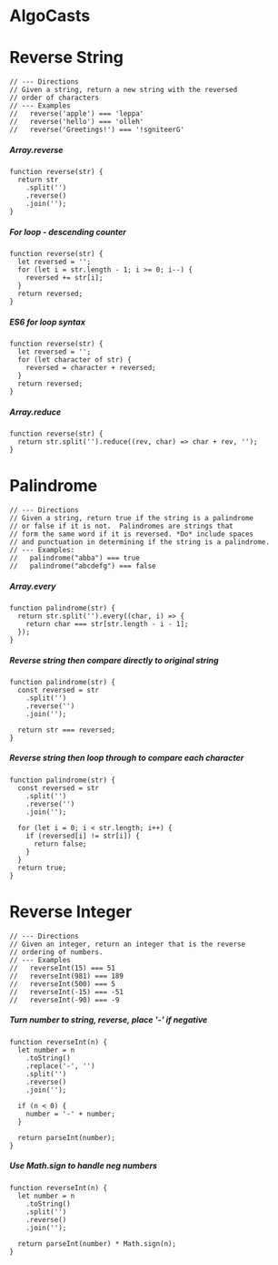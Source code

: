 # AlgoCasts

# Reverse String
```
// --- Directions
// Given a string, return a new string with the reversed
// order of characters
// --- Examples
//   reverse('apple') === 'leppa'
//   reverse('hello') === 'olleh'
//   reverse('Greetings!') === '!sgniteerG'
```

##### Array.reverse
```
function reverse(str) {
  return str
    .split('')
    .reverse()
    .join('');
}
```

##### For loop - descending counter
```
function reverse(str) {
  let reversed = '';
  for (let i = str.length - 1; i >= 0; i--) {
    reversed += str[i];
  }
  return reversed;
}
```

##### ES6 for loop syntax
```
function reverse(str) {
  let reversed = '';
  for (let character of str) {
    reversed = character + reversed;
  }
  return reversed;
}
```

##### Array.reduce
```
function reverse(str) {
  return str.split('').reduce((rev, char) => char + rev, '');
}
```
# Palindrome
```
// --- Directions
// Given a string, return true if the string is a palindrome
// or false if it is not.  Palindromes are strings that
// form the same word if it is reversed. *Do* include spaces
// and punctuation in determining if the string is a palindrome.
// --- Examples:
//   palindrome("abba") === true
//   palindrome("abcdefg") === false
```

##### Array.every
```
function palindrome(str) {
  return str.split('').every((char, i) => {
    return char === str[str.length - i - 1];
  });
}
```

##### Reverse string then compare directly to original string
```
function palindrome(str) {
  const reversed = str
    .split('')
    .reverse('')
    .join('');

  return str === reversed;
}
````

##### Reverse string then loop through to compare each character
```
function palindrome(str) {
  const reversed = str
    .split('')
    .reverse('')
    .join('');

  for (let i = 0; i < str.length; i++) {
    if (reversed[i] != str[i]) {
      return false;
    }
  }
  return true;
}
```

# Reverse Integer
```
// --- Directions
// Given an integer, return an integer that is the reverse
// ordering of numbers.
// --- Examples
//   reverseInt(15) === 51
//   reverseInt(981) === 189
//   reverseInt(500) === 5
//   reverseInt(-15) === -51
//   reverseInt(-90) === -9
```

##### Turn number to string, reverse, place '-' if negative
```
function reverseInt(n) {
  let number = n
    .toString()
    .replace('-', '')
    .split('')
    .reverse()
    .join('');

  if (n < 0) {
    number = '-' + number;
  }

  return parseInt(number);
}
```

##### Use Math.sign to handle neg numbers
```
function reverseInt(n) {
  let number = n
    .toString()
    .split('')
    .reverse()
    .join('');

  return parseInt(number) * Math.sign(n);
}
```
